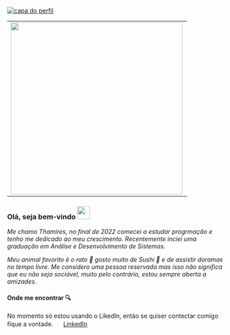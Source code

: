 <a href="https://ibb.co/QQZcDzW"><img src="https://i.ibb.co/PjRYD32/Thamires.png" alt="capa do perfil"  border="0" align="center"></a>



<center>
<table>
    <tr>
         <td><img width="400px" align="left" src="https://github-readme-stats.vercel.app/api/top-langs/?username=thamirsz&hide=html&layout=compact&theme=buefy" /></td>
        
        
     
   
</table>
</center>  


### Olá, seja bem-vindo <img src="https://raw.githubusercontent.com/iampavangandhi/iampavangandhi/master/gifs/Hi.gif" width="30px"></h2>
_Me chamo Thamires, no final de 2022 comecei a estudar progrmação e tenho me dedicado ao meu crescimento. Recentemente inciei uma graduação 
em Análise e Desenvolvimento de Sistemas._


_Meu animal favorito é o rato 🐀 gosto muito de Sushi 🍣 e de assistir doramas no tempo livre._
_Me considero uma pessoa reservada mas isso não significa que eu não seja sociável, muito pelo contrário, estou sempre aberta a amizades._


#### Onde me encontrar 🔍

No momento só estou usando o LikedIn, então se quiser contectar comigo fique a vontade.
<a href="https://www.linkedin.com/in/thamires-barreto/"><img src="https://github.com/thamirsz/thamires-barreto/linkedin.png" width="16"></img></a> [LinkedIn](https://www.linkedin.com/in/thamires-barreto/)  


